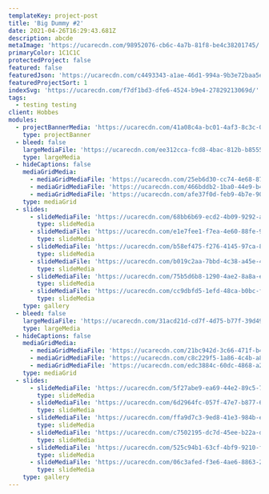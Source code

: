 ```yaml
---
templateKey: project-post
title: 'Big Dummy #2'
date: 2021-04-26T16:29:43.681Z
description: abcde
metaImage: 'https://ucarecdn.com/98952076-cb6c-4a7b-81f8-be4c38201745/'
primaryColor: 1C1C1C
protectedProject: false
featured: false
featuredJson: 'https://ucarecdn.com/c4493343-a1ae-46d1-994a-9b3e72baa5e6/'
featuredProjectSort: 1
indexSvg: 'https://ucarecdn.com/f7df1bd3-dfe6-4524-b9e4-27829213069d/'
tags:
  - testing testing
client: Hobbes
modules:
  - projectBannerMedia: 'https://ucarecdn.com/41a08c4a-bc01-4af3-8c3c-07fcd2888931/'
    type: projectBanner
  - bleed: false
    largeMediaFile: 'https://ucarecdn.com/ee312cca-fcd8-4bac-812b-b85551273924/'
    type: largeMedia
  - hideCaptions: false
    mediaGridMedia:
      - mediaGridMediaFile: 'https://ucarecdn.com/25eb6d30-cc74-4e68-8722-f2a3470b1a41/'
      - mediaGridMediaFile: 'https://ucarecdn.com/466bddb2-1ba0-44e9-b4c6-7b80e654be27/'
      - mediaGridMediaFile: 'https://ucarecdn.com/afe37f0d-feb9-4b7e-90a5-9687ef31f639/'
    type: mediaGrid
  - slides:
      - slideMediaFile: 'https://ucarecdn.com/68bb6b69-ecd2-4b09-9292-ab4b184b7048/'
        type: slideMedia
      - slideMediaFile: 'https://ucarecdn.com/e1e7fee1-f7ea-4e60-88fe-98e4ae3885fc/'
        type: slideMedia
      - slideMediaFile: 'https://ucarecdn.com/b58ef475-f276-4145-97ca-8a85af48da07/'
        type: slideMedia
      - slideMediaFile: 'https://ucarecdn.com/b019c2aa-7bbd-4c38-a45e-4bfce1175258/'
        type: slideMedia
      - slideMediaFile: 'https://ucarecdn.com/75b5d6b8-1290-4ae2-8a8a-e35a69b720ee/'
        type: slideMedia
      - slideMediaFile: 'https://ucarecdn.com/cc9dbfd5-1efd-48ca-b0bc-f494aab80ad4/'
        type: slideMedia
    type: gallery
  - bleed: false
    largeMediaFile: 'https://ucarecdn.com/31acd21d-cd7f-4d75-b77f-39d491cceed6/'
    type: largeMedia
  - hideCaptions: false
    mediaGridMedia:
      - mediaGridMediaFile: 'https://ucarecdn.com/21bc942d-3c66-471f-b4c7-77f9622faafa/'
      - mediaGridMediaFile: 'https://ucarecdn.com/c8c229f5-1a86-4c4b-a829-3cdf31c7bfff/'
      - mediaGridMediaFile: 'https://ucarecdn.com/edc3884c-60dc-4868-a2e6-085071d29848/'
    type: mediaGrid
  - slides:
      - slideMediaFile: 'https://ucarecdn.com/5f27abe9-ea69-44e2-89c5-722730e7b580/'
        type: slideMedia
      - slideMediaFile: 'https://ucarecdn.com/6d2964fc-057f-47e7-b877-6dd8ca3e0f5b/'
        type: slideMedia
      - slideMediaFile: 'https://ucarecdn.com/ffa9d7c3-9ed8-41e3-984b-e44ad87dac44/'
        type: slideMedia
      - slideMediaFile: 'https://ucarecdn.com/c7502195-dc7d-45ee-b22a-d0238e06a0fc/'
        type: slideMedia
      - slideMediaFile: 'https://ucarecdn.com/525c94b1-63cf-4bf9-9210-f09be4d0c6b7/'
        type: slideMedia
      - slideMediaFile: 'https://ucarecdn.com/06c3afed-f3e6-4ae6-8863-27106c06c17c/'
        type: slideMedia
    type: gallery
---
```


